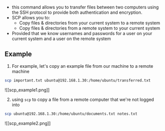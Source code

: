- this command allows you to transfer files between two computers using the SSH protocol to provide both authentication and encryption.
- SCP allows you to:
	- Copy files & directories from your current system to a remote system
	- Copy files & directories from a remote system to your current system
- Provided that we know usernames and passwords for a user on your current system and a user on the remote system

## Example 
1. For example, let's copy an example file from our machine to a remote machine

```bash
scp important.txt ubuntu@192.168.1.30:/home/ubuntu/transferred.txt
```

![[scp_example1.png]]

2. using `scp` to copy a file from a remote computer that we're not logged into
```bash
scp ubuntu@192.168.1.30:/home/ubuntu/documents.txt notes.txt
```
![[scp_example2.png]]


